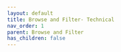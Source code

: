 ```yaml
---
layout: default
title: Browse and Filter- Technical
nav_order: 1
parent: Browse and Filter
has_children: false
---
```


